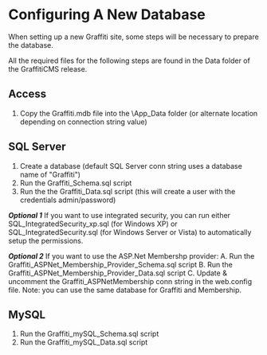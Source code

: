 # Configuring A New Database
When setting up a new Graffiti site, some steps will be necessary to prepare the database.

All the required files for the following steps are found in the Data folder of the GraffitiCMS release.

## Access
1. Copy the Graffiti.mdb file into the <site root>\App_Data folder (or alternate location depending on connection string value)

## SQL Server 

1. Create a database (default SQL Server conn string uses a database name of "Graffiti")
2. Run the Graffiti_Schema.sql script
3. Run the the Graffiti_Data.sql script (this will create a user with the credentials admin/password)

_**Optional 1**_
If you want to use integrated security, you can run either SQL_IntegratedSecurity_xp.sql (for Windows XP) or SQL_IntegratedSecurity.sql (for Windows Server or Vista) to automatically setup the permissions.

_**Optional 2**_
If you want to use the ASP.Net Membershp provider:
A. Run the Graffiti_ASPNet_Membership_Provider_Schema.sql script
B. Run the Graffiti_ASPNet_Membership_Provider_Data.sql script
C. Update & uncomment the Graffiti_ASPNetMembership conn string in the web.config file. Note: you can use the same database for Graffiti and Membership.

## MySQL

1. Run the Graffiti_mySQL_Schema.sql script
2. Run the Graffiti_mySQL_Data.sql script

